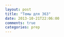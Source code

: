 ```yaml
---
layout: post
title: "Темы для 363"
date: 2013-10-21T22:06:00
comments: true
categories: prep 
---
```

